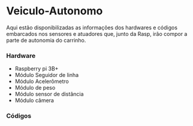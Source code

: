 # Veiculo-Autonomo

Aqui estão disponibilizadas as informações dos hardwares e códigos embarcados nos sensores e atuadores que, junto da Rasp, irão compor a parte de autonomia do carrinho. 

### Hardware

* Raspberry pi 3B+
* Módulo Seguidor de linha
* Módulo Acelerômetro
* Módulo de peso
* Módulo sensor de distância
* Módulo câmera

### Códigos
